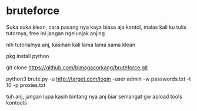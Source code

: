 # bruteforce
Suka suka klean, cara pasang nya kaya biasa aja kontol, malas kali ku tulis tutornya, free ini jangan ngelunjak anjing


nih tutorialnya anj, kasihan kali lama lama sama klean

pkg install python

git clone https://github.com/bimagacorkang/bruteforce.git

python3 brute.py -u http://target.com/login -user admin -w passwords.txt -t 10 -p proxies.txt

tuh anj, jangan lupa kasih bintang nya anj biar semangat gw apload tools kontools
